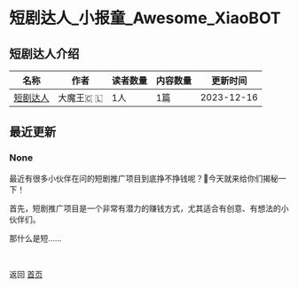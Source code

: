 # 短剧达人_小报童_Awesome_XiaoBOT

## 短剧达人介绍
>   
  


|名称|作者|读者数量|内容数量|更新时间|
|---|---|---|---|---|
|[短剧达人](https://xiaobot.net/p/DKDJDR?refer=0b133df9-27dc-423b-8101-639049001c13)|大魔王🇨 🇱|1人|1篇|2023-12-16|

## 最近更新
### None

最近有很多小伙伴在问的短剧推广项目到底挣不挣钱呢？🤔今天就来给你们揭秘一下！

首先，短剧推广项目是一个非常有潜力的赚钱方式，尤其适合有创意、有想法的小伙伴们。

那什么是短......


<a href="https://github.com/Reno9527/awesome-xiaobot" style="color: white; text-decoration: none;">awesome-xiaobot</a>

返回 [首页](../README.md)
